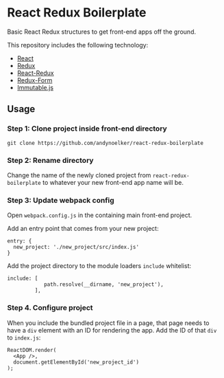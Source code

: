 # React Redux Boilerplate

Basic React Redux structures to get front-end apps off the ground.

This repository includes the following technology:

* [React](https://facebook.github.io/react/)
* [Redux](https://github.com/rackt/redux)
* [React-Redux](https://github.com/rackt/react-redux)
* [Redux-Form](https://github.com/erikras/redux-form)
* [Immutable.js](https://facebook.github.io/immutable-js/)

## Usage

### Step 1: Clone project inside front-end directory

```
git clone https://github.com/andynoelker/react-redux-boilerplate
```

### Step 2: Rename directory

Change the name of the newly cloned project from `react-redux-boilerplate` to whatever your new front-end app name will be.

### Step 3: Update webpack config

Open `webpack.config.js` in the containing main front-end project.

Add an entry point that comes from your new project:

```
entry: {
  new_project: './new_project/src/index.js'
}
```

Add the project directory to the module loaders `include` whitelist:

```
include: [
            path.resolve(__dirname, 'new_project'),
         ],
```

### Step 4. Configure project

When you include the bundled project file in a page, that page needs to have a `div` element with an ID for rendering the app. Add the ID of that `div` to `index.js`:

```
ReactDOM.render(
  <App />,
  document.getElementById('new_project_id')
);
```
